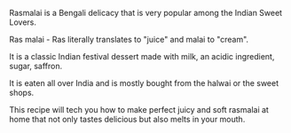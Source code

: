 Rasmalai is a Bengali delicacy that is very popular among the Indian Sweet Lovers. 

Ras malai - Ras literally translates to "juice" and malai to "cream".

It is a classic Indian festival dessert made with milk, an acidic ingredient, sugar, saffron.

It is eaten all over India and is mostly bought from the halwai or the sweet shops.

This recipe will tech you how to make perfect juicy and soft rasmalai at home that not only tastes delicious but also melts in your mouth. 
